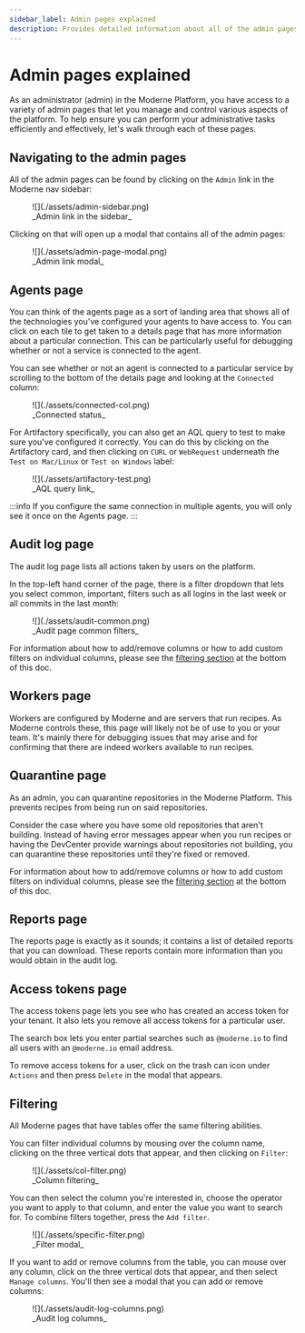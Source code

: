```yaml
---
sidebar_label: Admin pages explained
description: Provides detailed information about all of the admin pages.
---
```


# Admin pages explained

As an administrator (admin) in the Moderne Platform, you have access to a variety of admin pages that let you manage and control various aspects of the platform. To help ensure you can perform your administrative tasks efficiently and effectively, let's walk through each of these pages.

## Navigating to the admin pages

All of the admin pages can be found by clicking on the `Admin` link in the Moderne nav sidebar: 

<figure>
  ![](./assets/admin-sidebar.png)
  <figcaption>_Admin link in the sidebar_</figcaption>
</figure>

Clicking on that will open up a modal that contains all of the admin pages:

<figure>
  ![](./assets/admin-page-modal.png)
  <figcaption>_Admin link modal_</figcaption>
</figure>

## Agents page 

You can think of the agents page as a sort of landing area that shows all of the technologies you've configured your agents to have access to. You can click on each tile to get taken to a details page that has more information about a particular connection. This can be particularly useful for debugging whether or not a service is connected to the agent. 

You can see whether or not an agent is connected to a particular service by scrolling to the bottom of the details page and looking at the `Connected` column:

<figure>
  ![](./assets/connected-col.png)
  <figcaption>_Connected status_</figcaption>
</figure>

For Artifactory specifically, you can also get an AQL query to test to make sure you've configured it correctly. You can do this by clicking on the Artifactory card, and then clicking on `CURL` or `WebRequest` underneath the `Test on Mac/Linux` or `Test on Windows` label:

<figure>
  ![](./assets/artifactory-test.png)
  <figcaption>_AQL query link_</figcaption>
</figure>

:::info
If you configure the same connection in multiple agents, you will only see it once on the Agents page.
:::

## Audit log page

The audit log page lists all actions taken by users on the platform.

In the top-left hand corner of the page, there is a filter dropdown that lets you select common, important, filters such as all logins in the last week or all commits in the last month:

<figure>
  ![](./assets/audit-common.png)
  <figcaption>_Audit page common filters_</figcaption>
</figure>

For information about how to add/remove columns or how to add custom filters on individual columns, please see the [filtering section](#filtering) at the bottom of this doc.

## Workers page

Workers are configured by Moderne and are servers that run recipes. As Moderne controls these, this page will likely not be of use to you or your team. It's mainly there for debugging issues that may arise and for confirming that there are indeed workers available to run recipes.

## Quarantine page

As an admin, you can quarantine repositories in the Moderne Platform. This prevents recipes from being run on said repositories.

Consider the case where you have some old repositories that aren't building. Instead of having error messages appear when you run recipes or having the DevCenter provide warnings about repositories not building, you can quarantine these repositories until they're fixed or removed.

For information about how to add/remove columns or how to add custom filters on individual columns, please see the [filtering section](#filtering) at the bottom of this doc.

## Reports page

The reports page is exactly as it sounds; it contains a list of detailed reports that you can download. These reports contain more information than you would obtain in the audit log. 

## Access tokens page

The access tokens page lets you see who has created an access token for your tenant. It also lets you remove all access tokens for a particular user.

The search box lets you enter partial searches such as `@moderne.io` to find all users with an `@moderne.io` email address.

To remove access tokens for a user, click on the trash can icon under `Actions` and then press `Delete` in the modal that appears.

## Filtering

All Moderne pages that have tables offer the same filtering abilities.

You can filter individual columns by mousing over the column name, clicking on the three vertical dots that appear, and then clicking on `Filter`:

<figure>
  ![](./assets/col-filter.png)
  <figcaption>_Column filtering_</figcaption>
</figure>

You can then select the column you're interested in, choose the operator you want to apply to that column, and enter the value you want to search for. To combine filters together, press the `Add filter`.

<figure>
  ![](./assets/specific-filter.png)
  <figcaption>_Filter modal_</figcaption>
</figure>

If you want to add or remove columns from the table, you can mouse over any column, click on the three vertical dots that appear, and then select `Manage columns`. You'll then see a modal that you can add or remove columns: 

<figure>
  ![](./assets/audit-log-columns.png)
  <figcaption>_Audit log columns_</figcaption>
</figure>